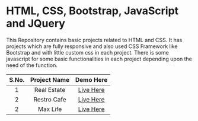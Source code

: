 # HTML, CSS, Bootstrap, JavaScript and JQuery

This Repository contains basic projects related to HTML and CSS. It has projects which are fully responsive and also used CSS Framework like Bootstrap and with little custom css in each project. There is some javascript for some basic functionalities in each project depending upon the need of the function. 

| S.No.  | Project Name  | Demo Here  | 
|:-:|:-:|:-:|
|1  |  Real Estate | <a href="https://meet2960.github.io/HTML-CSS/Real-Estate" rel="noopener noreferrer" target="_blank">Live Here</a>  |
|2  |  Restro Cafe | <a href="https://meet2960.github.io/HTML-CSS/Restro-Cafe" rel="noopener noreferrer" target="_blank">Live Here</a>  |
|2  |  Max Life | <a href="https://meet2960.github.io/HTML-CSS/Max-Life" rel="noopener noreferrer" target="_blank">Live Here</a>  |
